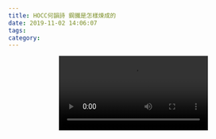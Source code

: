 ```yaml
---
title: HOCC何韻詩 鋼鐵是怎樣煉成的
date: 2019-11-02 14:06:07
tags:
category:
---
```




<video src="https://tianrking.github.io/media/mp4/HOCC%E4%BD%95%E9%9F%BB%E8%A9%A9%E3%80%8A%E6%98%AF%E6%9C%89%E7%A8%AE%E4%BA%BA%E3%80%8BOfficial%20MV.mp4"  autoplay controls="controls" style="max-width: 100%; display: block; margin-left: auto; margin-right: auto;">
your browser does not support the video tag
</video>


